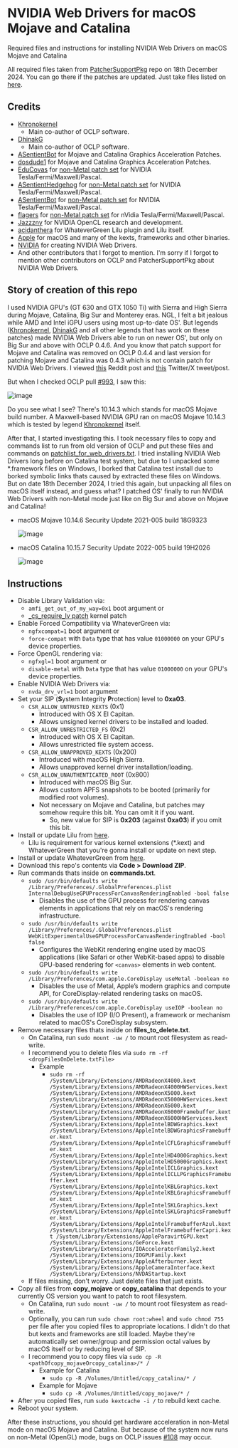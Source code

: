 # NVIDIA Web Drivers for macOS Mojave and Catalina
Required files and instructions for installing NVIDIA Web Drivers on macOS Mojave and Catalina

All required files taken from [PatcherSupportPkg](https://github.com/dortania/PatcherSupportPkg) repo on 18th December 2024.
You can go there if the patches are updated. Just take files listed on [here](https://github.com/eflanili7881/NVIDIAWebDriversForMacOSMojaveAndCatalina/blob/main/patchlist_for_web_drivers.txt).

## Credits
- [Khronokernel](https://github.com/Khronokernel)
  - Main co-author of OCLP software.
- [DhinakG](https://github.com/DhinakG)
  - Main co-author of OCLP software.
- [ASentientBot](https://github.com/ASentientBot) for Mojave and Catalina Graphics Acceleration Patches.
- [dosdude1](https://github.com/dosdude1) for Mojave and Catalina Graphics Acceleration Patches.
- [EduCovas](https://github.com/covasedu) for [non-Metal patch set](https://github.com/moraea/non-metal-frameworks) for NVIDIA Tesla/Fermi/Maxwell/Pascal.
- [ASentientHedgehog](https://github.com/moosethegoose2213) for [non-Metal patch set](https://github.com/moraea/non-metal-frameworks) for NVIDIA Tesla/Fermi/Maxwell/Pascal.
- [ASentientBot](https://github.com/ASentientBot) for [non-Metal patch set](https://github.com/moraea/non-metal-frameworks) for NVIDIA Tesla/Fermi/Maxwell/Pascal.
- [flagers](https://github.com/flagersgit) for [non-Metal patch set](https://github.com/moraea/non-metal-frameworks) for nVidia Tesla/Fermi/Maxwell/Pascal.
- [Jazzzny](https://github.com/Jazzzny) for NVIDIA OpenCL research and development.
- [acidanthera](https://github.com/acidanthera) for WhateverGreen Lilu plugin and Lilu itself.
- [Apple](https://www.apple.com) for macOS and many of the kexts, frameworks and other binaries.
- [NVIDIA](https://www.nvidia.com) for creating NVIDIA Web Drivers.
- And other contributors that I forgot to mention.
I'm sorry if I forgot to mention other contributors on OCLP and PatcherSupportPkg about NVIDIA Web Drivers.

## Story of creation of this repo
I used NVIDIA GPU's (GT 630 and GTX 1050 Ti) with Sierra and High Sierra during Mojave, Catalina, Big Sur and Monterey eras. NGL, I felt a bit jealous while AMD and Intel iGPU users using most up-to-date OS'. But legends ([Khronokernel](https://github.com/Khronokernel), [DhinakG](https://github.com/DhinakG) and all other legends that has work on these patches) made NVIDIA Web Drivers able to run on newer OS', but only on Big Sur and above with OCLP 0.4.6. And you know that patch support for Mojave and Catalina was removed on OCLP 0.4.4 and last version for patching Mojave and Catalina was 0.4.3 which is not contain patch for NVIDIA Web Drivers. I viewed [this](https://www.reddit.com/r/hackintosh/comments/uxz95u/nvidia_web_drivers_running_on_macos_monterey/) Reddit post and [this](https://x.com/khronokernel/status/1529583832663437312) Twitter/X tweet/post.

But when I checked OCLP pull [#993](https://github.com/dortania/OpenCore-Legacy-Patcher/pull/993), I saw this:

![image](https://github.com/user-attachments/assets/d5f55737-01fc-43dd-9d8f-f88363c20de0)

Do you see what I see? There's 10.14.3 which stands for macOS Mojave build number. A Maxwell-based NVIDIA GPU ran on macOS Mojave 10.14.3 which is tested by legend [Khronokernel](https://github.com/Khronokernel) itself.

After that, I started investigating this. I took necessary files to copy and commands list to run from old version of OCLP and put these files and commands on [patchlist_for_web_drivers.txt](https://github.com/eflanili7881/NVIDIAWebDriversForMacOSMojaveAndCatalina/blob/main/patchlist_for_web_drivers.txt). I tried installing NVIDIA Web Drivers long before on Catalina test system, but due to I unpacked some *.framework files on Windows, I borked that Catalina test install due to borked symbolic links thats caused by extracted these files on Windows. But on date 18th December 2024, I tried this again, but unpacking all files on macOS itself instead, and guess what? I patched OS' finally to run NVIDIA Web Drivers with non-Metal mode just like on Big Sur and above on Mojave and Catalina!

- macOS Mojave 10.14.6 Security Update 2021-005 build 18G9323 

  ![image](https://github.com/user-attachments/assets/226b895f-7319-4bd2-9b8e-8e9c8a6ca89c)

- macOS Catalina 10.15.7 Security Update 2022-005 build 19H2026

  ![image](https://github.com/user-attachments/assets/239bd4c3-cd9f-41a6-97a1-3fd2d7f0b99f)

## Instructions
- Disable Library Validation via:
  - `amfi_get_out_of_my_way=0x1` boot argument or
  - [_cs_require_lv patch](https://github.com/dortania/OpenCore-Legacy-Patcher/blob/67a78ec4a275e0e8f8941a5ff9d64f00c28397dc/payloads/Config/config.plist#L1352-L1381) kernel patch
- Enable Forced Compatibility via WhateverGreen via:
  - `ngfxcompat=1` boot argument or
  - `force-compat` with `Data` type that has value `01000000` on your GPU's device properties.
- Force OpenGL rendering via:
  - `ngfxgl=1` boot argument or
  - `disable-metal` with `Data` type that has value `01000000` on your GPU's device properties.
- Enable NVIDIA Web Drivers via:
  - `nvda_drv_vrl=1` boot argument
- Set your SIP (**S**ystem **I**ntegrity **P**rotection) level to **0xa03**.
  - `CSR_ALLOW_UNTRUSTED_KEXTS` (0x1)
    - Introduced with OS X El Capitan.
    - Allows unsigned kernel drivers to be installed and loaded.
  - `CSR_ALLOW_UNRESTRICTED_FS` (0x2)
    - Introduced with OS X El Capitan.
    - Allows unrestricted file system access.
  - `CSR_ALLOW_UNAPPROVED_KEXTS` (0x200)
    - Introduced with macOS High Sierra.
    - Allows unapproved kernel driver installation/loading.
  - `CSR_ALLOW_UNAUTHENTICATED_ROOT` (0x800)
    - Introduced with macOS Big Sur.
    - Allows custom APFS snapshots to be booted (primarily for modified root volumes).
    - Not necessary on Mojave and Catalina, but patches may somehow require this bit. You can omit it if you want.
      - So, new value for SIP is **0x203** (against **0xa03**) if you omit this bit.
- Install or update Lilu from [here](https://github.com/acidanthera/Lilu).
  - Lilu is requirement for various kernel extensions (*.kext) and WhateverGreen that you're gonna install or update on next step.
- Install or update WhateverGreen from [here](https://github.com/acidanthera/WhateverGreen).
- Download this repo's contents via **Code > Download ZIP**.
- Run commands thats inside on **commands.txt**.
  - `sudo /usr/bin/defaults write /Library/Preferences/.GlobalPreferences.plist InternalDebugUseGPUProcessForCanvasRenderingEnabled -bool false`
    - Disables the use of the GPU process for rendering canvas elements in applications that rely on macOS's rendering infrastructure.
  - `sudo /usr/bin/defaults write /Library/Preferences/.GlobalPreferences.plist WebKitExperimentalUseGPUProcessForCanvasRenderingEnabled -bool false`
    - Configures the WebKit rendering engine used by macOS applications (like Safari or other WebKit-based apps) to disable GPU-based rendering for `<canvas>` elements in web content.
  - `sudo /usr/bin/defaults write /Library/Preferences/com.apple.CoreDisplay useMetal -boolean no`
    - Disables the use of Metal, Apple’s modern graphics and compute API, for CoreDisplay-related rendering tasks on macOS.
  - `sudo /usr/bin/defaults write /Library/Preferences/com.apple.CoreDisplay useIOP -boolean no`
    - Disables the use of IOP (I/O Present), a framework or mechanism related to macOS's CoreDisplay subsystem.
- Remove necessary files thats inside on **files_to_delete.txt**.
  - On Catalina, run `sudo mount -uw /` to mount root filesystem as read-write.
  - I recommend you to delete files via `sudo rm -rf <dropFilesOnDelete.txtFile>`
    - Example
      - `sudo rm -rf /System/Library/Extensions/AMDRadeonX4000.kext /System/Library/Extensions/AMDRadeonX4000HWServices.kext /System/Library/Extensions/AMDRadeonX5000.kext /System/Library/Extensions/AMDRadeonX5000HWServices.kext /System/Library/Extensions/AMDRadeonX6000.kext /System/Library/Extensions/AMDRadeonX6000Framebuffer.kext /System/Library/Extensions/AMDRadeonX6000HWServices.kext /System/Library/Extensions/AppleIntelBDWGraphics.kext /System/Library/Extensions/AppleIntelBDWGraphicsFramebuffer.kext /System/Library/Extensions/AppleIntelCFLGraphicsFramebuffer.kext /System/Library/Extensions/AppleIntelHD4000Graphics.kext /System/Library/Extensions/AppleIntelHD5000Graphics.kext /System/Library/Extensions/AppleIntelICLGraphics.kext /System/Library/Extensions/AppleIntelICLLPGraphicsFramebuffer.kext /System/Library/Extensions/AppleIntelKBLGraphics.kext /System/Library/Extensions/AppleIntelKBLGraphicsFramebuffer.kext /System/Library/Extensions/AppleIntelSKLGraphics.kext /System/Library/Extensions/AppleIntelSKLGraphicsFramebuffer.kext /System/Library/Extensions/AppleIntelFramebufferAzul.kext /System/Library/Extensions/AppleIntelFramebufferCapri.kext /System/Library/Extensions/AppleParavirtGPU.kext /System/Library/Extensions/GeForce.kext /System/Library/Extensions/IOAcceleratorFamily2.kext /System/Library/Extensions/IOGPUFamily.kext /System/Library/Extensions/AppleAfterburner.kext /System/Library/Extensions/AppleCameraInterface.kext /System/Library/Extensions/NVDAStartup.kext`
  - If files missing, don't worry. Just delete files that just exists.
- Copy all files from **copy_mojave** or **copy_catalina** that depends to your currently OS version you want to patch to root filesystem.
  - On Catalina, run `sudo mount -uw /` to mount root filesystem as read-write.
  - Optionally, you can run `sudo chown root:wheel` and `sudo chmod 755` per file after you copied files to appropriate locations. I didn't do that but kexts and frameworks are still loaded. Maybe they're automatically set owner/group and permission octal values by macOS itself or by reducing level of SIP.
  - I recommend you to copy files via `sudo cp -R <pathOfcopy_mojaveOrcopy_catalina>/* /`
    - Example for Catalina
      - `sudo cp -R /Volumes/Untitled/copy_catalina/* /`
    - Example for Mojave
      - `sudo cp -R /Volumes/Untitled/copy_mojave/* /`
- After you copied files, run `sudo kextcache -i /` to rebuild kext cache.
- Reboot your system.

After these instructions, you should get hardware acceleration in non-Metal mode on macOS Mojave and Catalina. But because of the system now runs on non-Metal (OpenGL) mode, bugs on OCLP issues [#108](https://github.com/dortania/OpenCore-Legacy-Patcher/issues/108) may occur.
